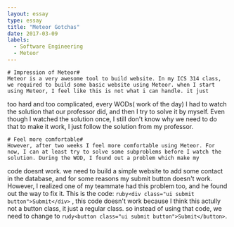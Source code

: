 ```yaml
---
layout: essay
type: essay
title: "Meteor Gotchas"
date: 2017-03-09
labels:
  - Software Engineering
  - Meteor
---
```


	# Impression of Meteor#
	Meteor is a very awesome tool to build website. In my ICS 314 class, we required to build some basic website using Meteor. when I start using Meteor, I feel like this is not what i can handle. it just
too hard and too complicated, every WODs( work of the day) I had to watch the solution that our professor did, and then I try to solve it by myself. Even though I watched the solution once, I still don't 
know why we need to do that to make it work, I just follow the solution from my professor.

	# Feel more comfortable#
	However, after two weeks I feel more comfortable using Meteor. For now, I can at least try to solve some subproblems before I watch the solution. During the WOD, I found out a problem which make my
code doesnt work. we need to build a simple website to add some contact in the database, and for some reasons my submit button doesn't work. However, I realized one of my teammate had this problem too, and
he found out the way to fix it. This is the code:  ```ruby<div class="ui submit button">Submit</div>``` , this code doesn't work because I think this actully not a button class, it just a regular class. so 
instead of using that code, we need to change to ```rudy<button class="ui submit button">Submit</button>```.
